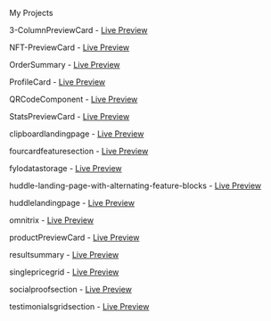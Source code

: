 My Projects

3-ColumnPreviewCard - [Live Preview](https://imkarvendhan.github.io/3-ColumnPreviewCard)

NFT-PreviewCard - [Live Preview](https://imkarvendhan.github.io/NFT-PreviewCard )

OrderSummary - [Live Preview](https://imkarvendhan.github.io/OrderSummary)

ProfileCard - [Live Preview](https://imkarvendhan.github.io/ProfileCard)

QRCodeComponent - [Live Preview](https://imkarvendhan.github.io/QRCodeComponent)

StatsPreviewCard - [Live Preview](https://imkarvendhan.github.io/StatsPreviewCard)

clipboardlandingpage - [Live Preview](https://imkarvendhan.github.io/clipboardlandingpage)

fourcardfeaturesection - [Live Preview](https://imkarvendhan.github.io/fourcardfeaturesection)

fylodatastorage - [Live Preview](https://imkarvendhan.github.io/fylodatastorage)

huddle-landing-page-with-alternating-feature-blocks - [Live Preview](https://imkarvendhan.github.io/huddle-landing-page-with-alternating-feature-blocks)

huddlelandingpage - [Live Preview](https://imkarvendhan.github.io/huddlelandingpage)

omnitrix - [Live Preview](https://imkarvendhan.github.io/omnitrix)

productPreviewCard - [Live Preview](https://imkarvendhan.github.io/productPreviewCard)

resultsummary - [Live Preview](https://imkarvendhan.github.io/resultsummary)

singlepricegrid - [Live Preview](https://imkarvendhan.github.io/singlepricegrid)
	
socialproofsection - [Live Preview](https://imkarvendhan.github.io/socialproofsection)

testimonialsgridsection - [Live Preview](https://imkarvendhan.github.io/testimonialsgridsection)
